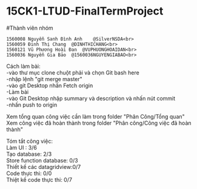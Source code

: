 # 15CK1-LTUD-FinalTermProject

#Thành viên nhóm

	1560008	Nguyễn Sanh Đình Anh	@SilverNSDA<br>
	1560059	Đinh Thị Chang	@DINHTHICHANG<br>
	1560121	Vũ Phương Hoài Đan	@VUPHUONGHOAIDAN<br>
	1560036	Nguyễn Gia Bảo	@1560036NGUYENGIABAO<br>



Cách làm bài: <br>
-vào thư mục clone chuột phải và chọn Git bash here <br>
-nhập lệnh "git merge master"<br>
-vào git Desktop nhấn Fetch origin<br>
-Làm bài<br>
-vào Git Desktop nhập summary và description và nhấn nút commit<br>
-nhấn push to origin<br>


Xem tổng quan công việc cần làm trong folder "Phân Công/Tổng quan"<br>
Xem công việc đã hoàn thành trong folder "Phân công/Công việc đã hoàn thành"<br>


Tóm tắt công việc: <br>
Làm UI : 3/6<br>
Tạo database: 2/3<br>
Store function database: 0/3<br>
Thiết kế các datagridview:0/7<br>
Code thực thi: 0/0<br>
Thiệt kế code thực thi: 0/7<br>